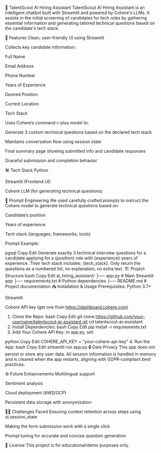 🤖 TalentScout AI Hiring Assistant
TalentScout AI Hiring Assistant is an intelligent chatbot built with Streamlit and powered by Cohere's LLMs. It assists in the initial screening of candidates for tech roles by gathering essential information and generating tailored technical questions based on the candidate's tech stack.

📌 Features
Clean, user-friendly UI using Streamlit

Collects key candidate information:

Full Name

Email Address

Phone Number

Years of Experience

Desired Position

Current Location

Tech Stack

Uses Cohere’s command-r-plus model to:

Generate 3 custom technical questions based on the declared tech stack

Maintains conversation flow using session state

Final summary page showing submitted info and candidate responses

Graceful submission and completion behavior

🛠️ Tech Stack
Python

Streamlit (Frontend UI)

Cohere LLM (for generating technical questions)

🧠 Prompt Engineering
We used carefully crafted prompts to instruct the Cohere model to generate technical questions based on:

Candidate’s position

Years of experience

Tech stack (languages, frameworks, tools)

Prompt Example:

pgsql
Copy
Edit
Generate exactly 3 technical interview questions for a candidate applying for a {position} role
with {experience} years of experience. Their tech stack includes: {tech_stack}.
Only return the questions as a numbered list, no explanation, no extra text.
🏗️ Project Structure
bash
Copy
Edit
ai_hiring_assistant/
├── app.py                 # Main Streamlit app
├── requirements.txt       # Python dependencies
├── README.md              # Project documentation
📥 Installation & Usage
Prerequisites:
Python 3.7+

Streamlit

Cohere API key (get one from https://dashboard.cohere.com)

1. Clone the Repo:
bash
Copy
Edit
git clone https://github.com/your-username/talentscout-ai-assistant.git
cd talentscout-ai-assistant
2. Install Dependencies:
bash
Copy
Edit
pip install -r requirements.txt
3. Add Your Cohere API Key:
In app.py, set:

python
Copy
Edit
COHERE_API_KEY = "your-cohere-api-key"
4. Run the App:
bash
Copy
Edit
streamlit run app.py
🔒 Data Privacy
This app does not persist or store any user data. All session information is handled in memory and is cleared when the app restarts, aligning with GDPR-compliant best practices.

⚙️ Future Enhancements
Multilingual support

Sentiment analysis

Cloud deployment (AWS/GCP)

Persistent data storage with anonymization

🙋‍♀️ Challenges Faced
Ensuring context retention across steps using st.session_state

Making the form submission work with a single click

Prompt tuning for accurate and concise question generation

📌 License
This project is for educational/demo purposes only.

